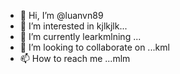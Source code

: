 - 👋 Hi, I’m @luanvn89
- 👀 I’m interested in kjlkjlk...
- 🌱 I’m currently learkmlning ...
- 💞️ I’m looking to collaborate on ...kml
- 📫 How to reach me ...mlm

<!---
luanvn89/luanvn89 is a ✨ special ✨ repository because its `README.md` (this file) appears on your GitHub profile.
You can click the Preview link to take a look at your changes.
--->
